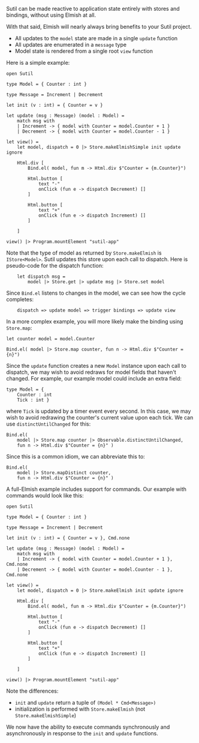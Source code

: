 Sutil can be made reactive to application state entirely with stores and bindings, without using Elmish at all.

With that said, Elmish will nearly always bring benefits to your Sutil project.

- All updates to the `model` state are made in a single `update` function
- All updates are enumerated in a `message` type
- Model state is rendered from a single root `view` function

Here is a simple example:

```
open Sutil

type Model = { Counter : int }

type Message = Increment | Decrement

let init (v : int) = { Counter = v }

let update (msg : Message) (model : Model) =
    match msg with
    | Increment -> { model with Counter = model.Counter + 1 }
    | Decrement -> { model with Counter = model.Counter - 1 }

let view() =
    let model, dispatch = 0 |> Store.makeElmishSimple init update ignore

    Html.div [
        Bind.el( model, fun m -> Html.div $"Counter = {m.Counter}")

        Html.button [
            text "-"
            onClick (fun e -> dispatch Decrement) []
        ]

        Html.button [
            text "+"
            onClick (fun e -> dispatch Increment) []
        ]

    ]

view() |> Program.mountElement "sutil-app"
```

Note that the type of model as returned by `Store.makeElmish` is `IStore<Model>`. Sutil updates this store upon each call to dispatch. Here is pseudo-code for the dispatch function:

```
    let dispatch msg =
        model |> Store.get |> update msg |> Store.set model
```

Since `Bind.el` listens to changes in the model, we can see how the cycle completes:

```
    dispatch => update model => trigger bindings => update view
```

In a more complex example, you will more likely make the binding using `Store.map`:

```
let counter model = model.Counter

Bind.el( model |> Store.map counter, fun n -> Html.div $"Counter = {n}")
```

Since the `update` function creates a new `Model` instance upon each call to dispatch, we may wish to avoid redraws for model fields that haven't changed. For example, our example model could include an extra field:

```
type Model = {
    Counter : int
    Tick : int }
```

where `Tick` is updated by a timer event every second. In this case, we may wish to avoid redrawing the counter's current value upon each tick. We can use `distinctUntilChanged` for this:

```
Bind.el(
    model |> Store.map counter |> Observable.distinctUntilChanged,
    fun n -> Html.div $"Counter = {n}" )
```

Since this is a common idiom, we can abbreviate this to:

```
Bind.el(
    model |> Store.mapDistinct counter,
    fun n -> Html.div $"Counter = {n}" )
```

A full-Elmish example includes support for commands. Our example with commands would look like this:

```
open Sutil

type Model = { Counter : int }

type Message = Increment | Decrement

let init (v : int) = { Counter = v }, Cmd.none

let update (msg : Message) (model : Model) =
    match msg with
    | Increment -> { model with Counter = model.Counter + 1 }, Cmd.none
    | Decrement -> { model with Counter = model.Counter - 1 }, Cmd.none

let view() =
    let model, dispatch = 0 |> Store.makeElmish init update ignore

    Html.div [
        Bind.el( model, fun m -> Html.div $"Counter = {m.Counter}")

        Html.button [
            text "-"
            onClick (fun e -> dispatch Decrement) []
        ]

        Html.button [
            text "+"
            onClick (fun e -> dispatch Increment) []
        ]

    ]

view() |> Program.mountElement "sutil-app"
```

Note the differences:

- `init` and `update` return a tuple of `(Model * Cmd<Message>)`
- initialization is performed with `Store.makeElmish` (not `Store.makeElmishSimple`)

We now have the ability to execute commands synchronously and asynchronously in response to the `init` and `update` functions.
